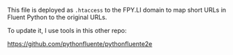 This file is deployed as `.htaccess` to the FPY.LI domain
to map short URLs in Fluent Python to the original URLs.

To update it, I use tools in this other repo:

https://github.com/pythonfluente/pythonfluente2e
